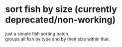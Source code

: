 # sort fish by size (currently deprecated/non-working)
just a simple fish sorting patch.  
groups all fish by type and by their size within that.
